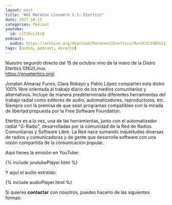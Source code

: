 ```yaml
---
layout: post
title: "#02 Maratón Linuxero 1.1: Etertics"
date: 2017-10-15
categories: Podcast
youtube:
  id: czT2XxCJ5rQ
podcast:
  audio: https://archive.org/download/Maraton11Etertics/Marat%C3%B3n11-Etertics
tags: [audio, podcast, directo]
---
```

Nuestro segundo directo del 15 de octubre vino de la mano de la Distro Etertics GNU/Linux.  
<https://gnuetertics.org/>

Jonatan Almaraz Funes, Clara Robayo y Pablo López comparten esta distro 100% libre orientada al trabajo diario de los medios comunitarios y alternativos. Incluye de manera predeterminada diferentes herramientas del trabajo radial como editores de audio, automatizadores, reproductores, etc. Siempre con la premisa de que sean programas compatibles con la mirada de libertad propuesta por la Free Software Foundation. 

Etertics es a la vez, una de las herramientas, junto con el automatizador radial "G-Radio", desarrolladas por la comunidad de la Red de Radios Comunitarias y Software Libre. La Red nace sumando inquietudes diversas de radios y comunicadoras y de gente que desarrolla software con una visión compartida de la comunicación popular.

Aquí tienes la emisión en YouTube:

{% include youtubePlayer.html %}

Y aquí el audio extraído:

{% include audioPlayer.html %}

Si quieres **contactar** con nosotros, puedes hacerlo de las siguientes formas:
